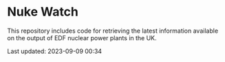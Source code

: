 # Nuke Watch

This repository includes code for retrieving the latest information available on the output of EDF nuclear power plants in the UK.

Last updated: 2023-09-09 00:34